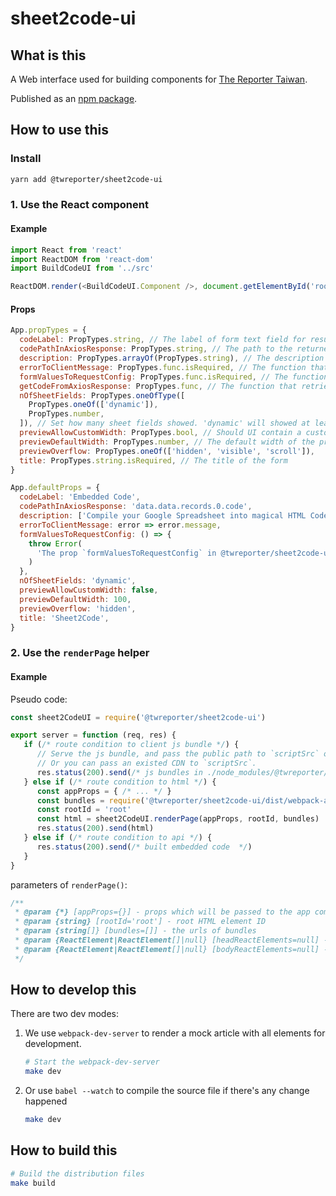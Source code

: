 # sheet2code-ui

## What is this

A Web interface used for building components for [The Reporter Taiwan](https://www.twreporter.org).

Published as an [npm package](https://www.npmjs.com/package/@twreporter/sheet2code-ui).

## How to use this

### Install

```bash
yarn add @twreporter/sheet2code-ui
```

### 1. Use the React component

#### Example

```js
import React from 'react'
import ReactDOM from 'react-dom'
import BuildCodeUI from '../src'

ReactDOM.render(<BuildCodeUI.Component />, document.getElementById('root'))
```

#### Props

```js
App.propTypes = {
  codeLabel: PropTypes.string, // The label of form text field for result code
  codePathInAxiosResponse: PropTypes.string, // The path to the returned code string in axios response
  description: PropTypes.arrayOf(PropTypes.string), // The description of the form
  errorToClientMessage: PropTypes.func.isRequired, // The function that take axios response error and give client error message
  formValuesToRequestConfig: PropTypes.func.isRequired, // The function that takes form values and returns axios request config
  getCodeFromAxiosResponse: PropTypes.func, // The function that retrieves code string from axios response
  nOfSheetFields: PropTypes.oneOfType([
    PropTypes.oneOf(['dynamic']),
    PropTypes.number,
  ]), // Set how many sheet fields showed. 'dynamic' will showed at least one field for sheet.
  previewAllowCustomWidth: PropTypes.bool, // Should UI contain a customizer of preview width
  previewDefaultWidth: PropTypes.number, // The default width of the preview (percentage related to preview container)
  previewOverflow: PropTypes.oneOf(['hidden', 'visible', 'scroll']),
  title: PropTypes.string.isRequired, // The title of the form
}

App.defaultProps = {
  codeLabel: 'Embedded Code',
  codePathInAxiosResponse: 'data.data.records.0.code',
  description: ['Compile your Google Spreadsheet into magical HTML Code'],
  errorToClientMessage: error => error.message,
  formValuesToRequestConfig: () => {
    throw Error(
      'The prop `formValuesToRequestConfig` in @twreporter/sheet2code-ui should be a function. But is undefined.'
    )
  },
  nOfSheetFields: 'dynamic',
  previewAllowCustomWidth: false,
  previewDefaultWidth: 100,
  previewOverflow: 'hidden',
  title: 'Sheet2Code',
}
```

### 2. Use the `renderPage` helper

#### Example

Pseudo code:

```js
const sheet2CodeUI = require('@twreporter/sheet2code-ui')

export server = function (req, res) {
   if (/* route condition to client js bundle */) {
      // Serve the js bundle, and pass the public path to `scriptSrc` of `sheet2CodeUI.serverRender`.
      // Or you can pass an existed CDN to `scriptSrc`.
      res.status(200).send(/* js bundles in ./node_modules/@twreporter/sheet2code-ui/dist */)
   } else if (/* route condition to html */) {
      const appProps = { /* ... */ }
      const bundles = require('@twreporter/sheet2code-ui/dist/webpack-assets.json').bundles
      const rootId = 'root'
      const html = sheet2CodeUI.renderPage(appProps, rootId, bundles)
      res.status(200).send(html)
   } else if (/* route condition to api */) {
      res.status(200).send(/* built embedded code  */)
   }
}
```

parameters of `renderPage()`:

```js
/**
 * @param {*} [appProps={}] - props which will be passed to the app component
 * @param {string} [rootId='root'] - root HTML element ID
 * @param {string[]} [bundles=[]] - the urls of bundles
 * @param {ReactElement|ReactElement[]|null} [headReactElements=null] - React elements that will be appended to the bottom inside the <head>
 * @param {ReactElement|ReactElement[]|null} [bodyReactElements=null] - React elements that will be appended to the bottom inside the <body>
 */
```

## How to develop this

There are two dev modes:

1. We use `webpack-dev-server` to render a mock article with all elements for development.

   ```bash
   # Start the webpack-dev-server
   make dev
   ```

2. Or use `babel --watch` to compile the source file if there's any change happened

   ```bash
   make dev
   ```

## How to build this

```bash
# Build the distribution files
make build
```
